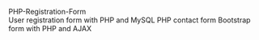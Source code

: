 PHP-Registration-Form                                                                                                                       
User registration form with PHP and MySQL PHP contact form Bootstrap form with PHP and AJAX
